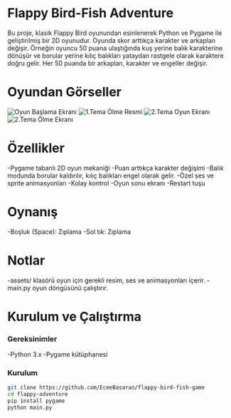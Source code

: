 # Flappy Bird-Fish Adventure
Bu proje, klasik Flappy Bird oyunundan esinlenerek Python ve Pygame ile geliştirilmiş bir 2D oyunudur. Oyunda skor arttıkça karakter ve arkaplan değişir. Örneğin oyuncu 50 puana ulaştığında kuş yerine balık karakterine dönüşür ve borular yerine kılıç balıkları yataydan rastgele olarak karaktere doğru gelir. Her 50 puanda bir arkaplan, karakter ve engeller değişir.

# Oyundan Görseller
![Oyun Başlama Ekranı](images/RESİM1.jpg)
![1.Tema Ölme Resmi](images/RESİM2.jpg)
![2.Tema Oyun Ekranı](images/RESİM3.jpg)
![2.Tema Ölme Ekranı](images/RESİM4.jpg)

# Özellikler
-Pygame tabanlı 2D oyun mekaniği
-Puan arttıkça karakter değişimi
-Balık modunda borular kaldırılır, kılıç balıkları engel olarak gelir.
-Özel ses ve sprite animasyonları
-Kolay kontrol
-Oyun sonu ekranı
-Restart tuşu

# Oynanış
-Boşluk (Space): Zıplama
-Sol tık: Zıplama

# Notlar
-assets/ klasörü oyun için gerekli resim, ses ve animasyonları içerir.
-main.py oyun döngüsünü çalıştırır.

# Kurulum ve Çalıştırma 
### Gereksinimler
-Python 3.x
-Pygame kütüphanesi

### Kurulum
```bash
git clone https://github.com/EceeBasaran/flappy-bird-fish-game
cd flappy-adventure
pip install pygame
python main.py
